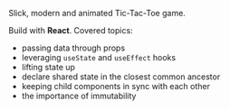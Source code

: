 Slick, modern and animated Tic-Tac-Toe game.

Build with **React**. Covered topics:
- passing data through props
- leveraging `useState` and `useEffect` hooks
- lifting state up
- declare shared state in the closest common ancestor
- keeping child components in sync with each other
- the importance of immutability

